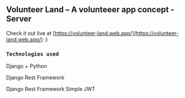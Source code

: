 ﻿## Volunteer Land – A volunteeer app concept - Server

Check it out live at [https://volunteer-land.web.app/](https://volunteer-land.web.app/) :)

### `Technologies used`

Django + Python

Django Rest Framework

Django Rest Framework Simple JWT
